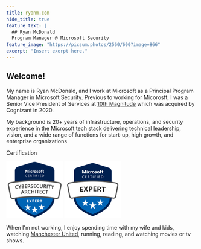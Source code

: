 ```yaml
---
title: ryanm.com
hide_title: true
feature_text: |
  ## Ryan McDonald
  Program Manager @ Microsoft Security
feature_image: "https://picsum.photos/2560/600?image=866"
excerpt: "Insert exerpt here."
---
```


## Welcome!

My name is Ryan McDonald, and I work at Microsoft as a Principal Program Manager in Microsoft Security. Previous to working for Micorosft, I was a Senior Vice President of Services at <a href="https://www.10thmagnitude.com/">10th Magnitude</a> which was acquired by Cognizant in 2020.

My background is 20+ years of infrastructure, operations, and security experience in the Microsoft tech stack delivering technical leadership, vision, and a wide range of functions for start-up, high growth, and enterprise organizations

<p>Certification</p>
<a href="https://learn.microsoft.com/api/credentials/share/en-us/RyanMcDonald-3668/CB822B4C766EBFA3?sharingId=B503FADD74F1EA11" target="_blank" style="text-decoration: none;">
  <img src="/assets/logos/cybersecurityarchitect.png" alt="Cybersecurity Architect" style="width:150px;">
</a>

<a href="https://learn.microsoft.com/api/credentials/share/en-us/RyanMcDonald-3668/A97BA65D4FE47671?sharingId=B503FADD74F1EA11" target="_blank" style="text-decoration: none;">
  <img src="/assets/logos/microsoft-certified-expert-badge.svg" alt="Azure Architect" style="width:150px;">
<div data-iframe-width="150" data-iframe-height="270" data-share-badge-id="8e4f2818-9b50-430d-b55c-e5a16a3ca13a" data-share-badge-host="https://www.credly.com"></div><script type="text/javascript" async src="//cdn.credly.com/assets/utilities/embed.js"></script>


When I'm not working, I enjoy spending time with my wife and kids, watching <a href="https://www.manutd.com/">Manchester United</a>, running, reading, and watching movies or tv shows.




